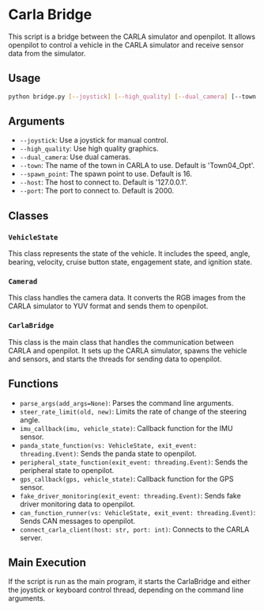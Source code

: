 # Carla Bridge

This script is a bridge between the CARLA simulator and openpilot. It allows openpilot to control a vehicle in the CARLA simulator and receive sensor data from the simulator.

## Usage

```bash
python bridge.py [--joystick] [--high_quality] [--dual_camera] [--town TOWN_NAME] [--spawn_point SPAWN_POINT] [--host HOST] [--port PORT]
```

## Arguments

- `--joystick`: Use a joystick for manual control.
- `--high_quality`: Use high quality graphics.
- `--dual_camera`: Use dual cameras.
- `--town`: The name of the town in CARLA to use. Default is 'Town04_Opt'.
- `--spawn_point`: The spawn point to use. Default is 16.
- `--host`: The host to connect to. Default is '127.0.0.1'.
- `--port`: The port to connect to. Default is 2000.

## Classes

### `VehicleState`

This class represents the state of the vehicle. It includes the speed, angle, bearing, velocity, cruise button state, engagement state, and ignition state.

### `Camerad`

This class handles the camera data. It converts the RGB images from the CARLA simulator to YUV format and sends them to openpilot.

### `CarlaBridge`

This class is the main class that handles the communication between CARLA and openpilot. It sets up the CARLA simulator, spawns the vehicle and sensors, and starts the threads for sending data to openpilot.

## Functions

- `parse_args(add_args=None)`: Parses the command line arguments.
- `steer_rate_limit(old, new)`: Limits the rate of change of the steering angle.
- `imu_callback(imu, vehicle_state)`: Callback function for the IMU sensor.
- `panda_state_function(vs: VehicleState, exit_event: threading.Event)`: Sends the panda state to openpilot.
- `peripheral_state_function(exit_event: threading.Event)`: Sends the peripheral state to openpilot.
- `gps_callback(gps, vehicle_state)`: Callback function for the GPS sensor.
- `fake_driver_monitoring(exit_event: threading.Event)`: Sends fake driver monitoring data to openpilot.
- `can_function_runner(vs: VehicleState, exit_event: threading.Event)`: Sends CAN messages to openpilot.
- `connect_carla_client(host: str, port: int)`: Connects to the CARLA server.

## Main Execution

If the script is run as the main program, it starts the CarlaBridge and either the joystick or keyboard control thread, depending on the command line arguments.